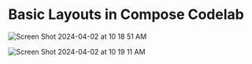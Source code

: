 # Basic Layouts in Compose Codelab

![Screen Shot 2024-04-02 at 10 18 51 AM](https://github.com/utkarsh0869/BasicLayputCodeLab/assets/44482062/4a398f6c-335e-4e2f-9be7-ae2d624e1465)


![Screen Shot 2024-04-02 at 10 19 11 AM](https://github.com/utkarsh0869/BasicLayputCodeLab/assets/44482062/adf1847f-1acb-440d-937c-fab2d7104e90)
